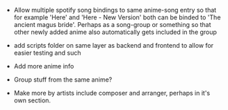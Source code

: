  * Allow multiple spotify song bindings to same anime-song entry so that for example 'Here' and 'Here - New Version' both can be binded to 'The ancient magus bride'. Perhaps as a song-group or something so that other newly added anime also automatically gets included in the group

 * add scripts folder on same layer as backend and frontend to allow for easier testing and such

 * Add more anime info

 * Group stuff from the same anime?

 * Make more by artists include composer and arranger, perhaps in it's own section.